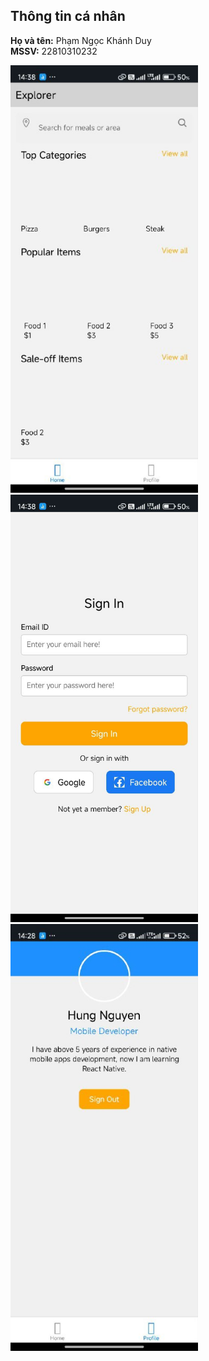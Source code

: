 ## Thông tin cá nhân

**Họ và tên:** Phạm Ngọc Khánh Duy  
**MSSV:** 22810310232

<img src="./assets/home.jpg" alt="Screenshot" width="300" />
<img src="./assets/signin.jpg" alt="Screenshot" width="300" />
<img src="./assets/profile.jpg" alt="Screenshot" width="300" />
